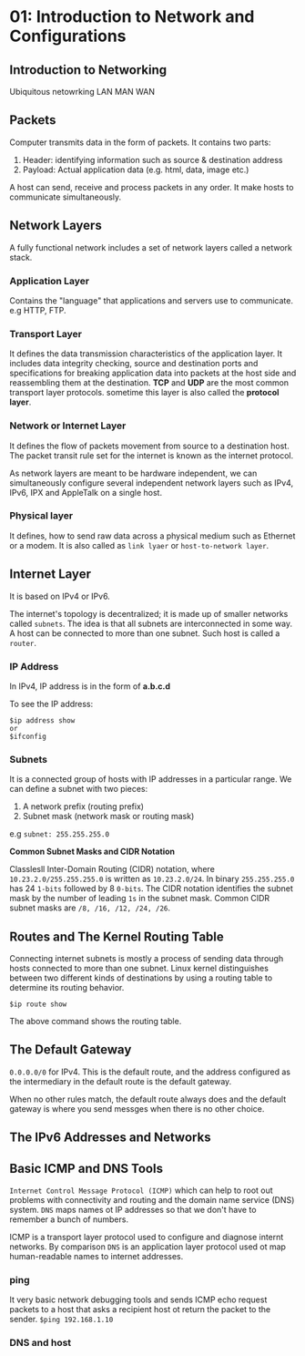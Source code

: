 # 01: Introduction to Network and Configurations

## Introduction to Networking

Ubiquitous netowrking
LAN
MAN
WAN

## Packets
Computer transmits data in the form of packets. It contains two parts:
1. Header: identifying information such as source & destination address
2. Payload: Actual application data (e.g. html, data, image etc.)

A host can send, receive and process packets in any order. It make hosts to communicate simultaneously.

## Network Layers
A fully functional network includes a set of network layers called a network stack. 

### Application Layer

Contains the "language" that applications and servers use to communicate. e.g HTTP, FTP.

### Transport Layer
It defines the data transmission characteristics of the application layer. It includes data integrity checking, source and destination ports and specifications for breaking application data into packets at the host side and reassembling them at the destination. **TCP** and **UDP** are the most common transport layer protocols. sometime this layer is also called the **protocol layer**.

### Network or Internet Layer
It defines the flow of packets movement from source to a destination host. The packet transit rule set for the internet is known as the internet protocol.

As network layers are meant to be hardware independent, we can simultaneously configure several independent network layers such as IPv4, IPv6, IPX and AppleTalk on a single host.

### Physical layer
It defines, how to send raw data across a physical medium such as Ethernet or a modem. It is also called as `link lyaer` or `host-to-network layer`.


## Internet Layer
It is based on IPv4 or IPv6. 

The internet's topology is decentralized; it is made up of smaller networks called `subnets`. The idea is that all subnets are interconnected in some way. A host can be connected to more than one subnet. Such host is called a `router`.

### IP Address
In IPv4, IP address is in the form of **a.b.c.d** 

To see the IP address:

``` 
$ip address show
or
$ifconfig
```

### Subnets
It is a connected group of hosts with IP addresses in a particular range. We can define a subnet with two pieces:
1. A network prefix (routing prefix)
2. Subnet mask (network mask or routing mask)

e.g `subnet: 255.255.255.0`

**Common Subnet Masks and CIDR Notation**

Classlesll Inter-Domain Routing (CIDR) notation, where `10.23.2.0/255.255.255.0` is written as `10.23.2.0/24`. In binary `255.255.255.0` has 24 `1-bits` followed by 8 `0-bits`. The CIDR notation identifies the subnet mask by the number of leading `1s` in the subnet mask. Common CIDR subnet masks are `/8, /16, /12, /24, /26`.

## Routes and The Kernel Routing Table
Connecting internet subnets is mostly a process of sending data through hosts connected to more than one subnet. Linux kernel distinguishes between two different kinds of destinations by using a routing table to determine its routing behavior. 

```$ip route show```

The above command shows the routing table.

## The Default Gateway
`0.0.0.0/0` for IPv4. This is the default route, and the address configured as the intermediary in the default route is the default gateway.

When no other rules match, the default route always does and the default gateway is where you send messges when there is no other choice. 

## The IPv6 Addresses and Networks


## Basic ICMP and DNS Tools
`Internet Control Message Protocol (ICMP)` which can help to root out problems with connectivity and routing and the domain name service (DNS) system. `DNS` maps names ot IP addresses so that we don't have to remember a bunch of numbers.

ICMP is a transport layer protocol used to configure and diagnose internt networks. By comparison `DNS` is an application layer protocol used ot map human-readable names to internet addresses.

### ping
It very basic network debugging tools and sends ICMP echo request packets to a host that asks a recipient host ot return the packet to the sender. 
```$ping 192.168.1.10```

### DNS and host
